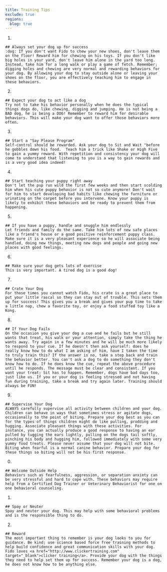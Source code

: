 ```yaml
---
title: Training Tips
exclude: true
regions:
  blog: true
---
```

  1.
    ## Always set your dog up for success
    :dog: If you don't want Fido to chew your new shoes, don't leave them on the floor! Reward him for chewing on his toys. If you don't like big holes in your yard, don't leave him alone in the yard too long. Instead, take him for a long walk or play a game of fetch. Remember; digging holes and chewing are very normal and rewarding behaviors for your dog. By allowing your dog to stay outside alone or leaving your shoes on the floor, you are effectively teaching him to engage in these behaviors.
  2.
    ## Expect your dog to act like a dog
    Try not to take his behavior personally when he does the typical things dogs do, like chewing, digging and jumping. He is not being a BAD dog, he is being a DOG! Remember to reward him for desirable behaviors. This will make your dog want to offer those behaviors more often.
  3.
    ## Start a "Say Please Program"
    Self-control should be rewarded. Ask your dog to Sit and Wait "before he gobbles down his food.  Teach him a trick like Shake or High Five to gain a yummy reward. With repetition and consistency your dog will come to understand that listening to you is a way to gain rewards and is a very good idea indeed!
  4.
    ## Start teaching your puppy right away
    Don't let the pup run wild the first few weeks and then start scolding him when his cute puppy behavior is not so cute anymore! Don't wait for him to start developing bad habits like chewing the furniture or urinating on the carpet before you intervene. Know your puppy is likely to exhibit these behaviors and be ready to prevent them from happening.
  5.
    ## If you have a puppy, handle and snuggle him endlessly
    Let friends and family do the same. Take him lots of new safe places like a friend's house or a good positive reinforcement puppy class. Make sure it is a very pleasant experience so he will associate being handled, doing new things, meeting new dogs and people and going new places with good feelings.
  6.
    ## Make sure your dog gets lots of exercise
    This is very important. A tired dog is a good dog!
  7.
    ## Crate Your Dog
    For those times you cannot watch Fido, his crate is a great place to put your little rascal so they can stay out of trouble. This sets them up for success! This gives you a break and gives your pup time to take a little nap, chew a favorite toy, or enjoy a food stuffed toy like a Kong.
  8.
    ## If Your Dog Fails
    On the occasion you give your dog a cue and he fails but he still wants that treat, his walk or your attention, simply take the thing he wants away. Try again in a few minutes and he will be much more likely to respond to your cue. If he doesn't then ask yourself: does he really know how to do what I am asking of him, have I taken the time to truly train this? If the answer is no, take a step back and train the behavior better. You can't ask a dog to do something they don't know how to do. If he does know the cue, repeat the above procedure until he responds. The message must be clear and consistent. If you want your treat; Sit has to happen. Remember, dogs have bad days too, just like us. If you or your dog is feeling stressed and not having fun during training, take a break and try again later. Training should always be FUN!
  9.
    ## Supervise Your Dog
    ALWAYS carefully supervise all activity between children and your dog. Children can behave in ways that sometimes stress or agitate dogs, occasionally to the point of biting. Prepare your dog best as you can for the types of things children might do like pulling, prodding and hugging. Associate pleasant things with these activities. For instance, you can actually produce a good response to having an ear pulled by tugging the ears lightly, pulling on the dogs tail softly, pinching his body and hugging him, followed immediately with some very yummy food treats. Please never assume that your dog will not bite. Biting when fearful is a normal canine behavior. Prepare your dog for these things so biting will not be his first response.
  0.
    ## Welcome Outside Help
    Behaviors such as fearfulness, aggression, or separation anxiety can be very stressful and hard to cope with. These behaviors may require help from a Certified Dog Trainer or Veterinary Behaviorist for one on one behavioral counseling.
  1.
    ## Spay or Neuter
    Spay and neuter your dog. This may help with some behavioral problems and is the responsible thing to do.
  2.
    ## Reward
    The most important thing to remember is your dog looks to you for guidance. Be kind; use science based force free training methods to help build confidence and great communication skills with your dog. Fido loves <a href="http://www.clickertraining.com" target="_blank">clicker training</a>. Provide your dog with the things they need to help set them up for success. Remember your dog is a dog, he does not know how to be anything else.
